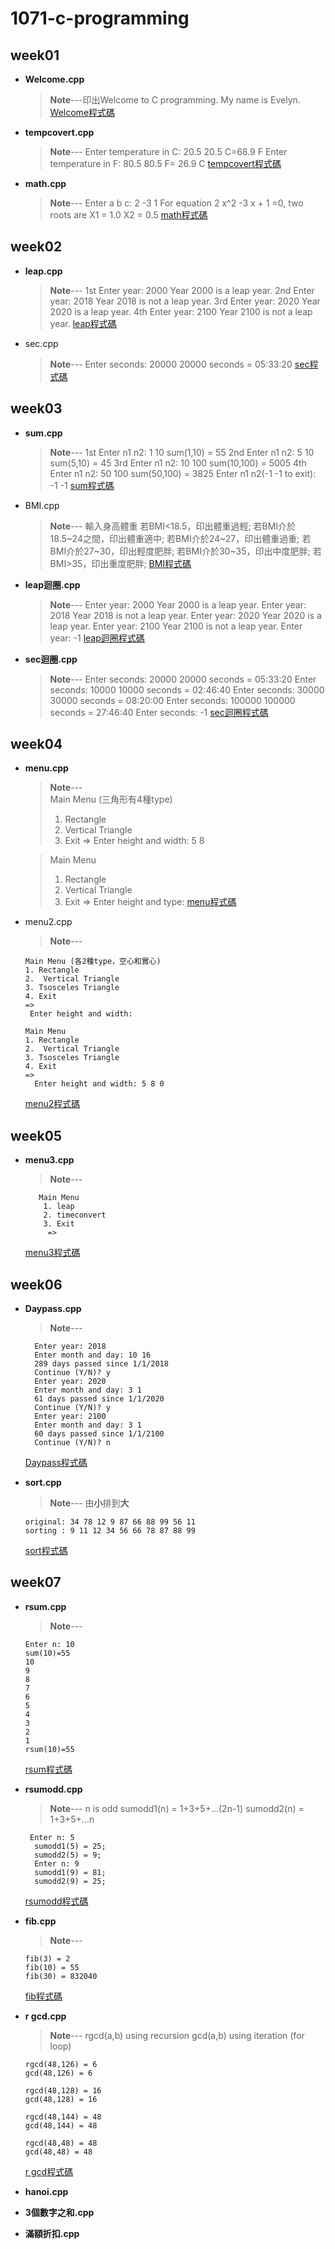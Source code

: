 # 1071-c-programming

## week01
* **Welcome.cpp**
  >**Note**---印出Welcome to C programming.
  >			 My name is Evelyn.
[Welcome程式碼](https://github.com/Evelyn05/1071-c-programming/blob/master/W01/welcome.cpp)


* **tempcovert.cpp**
  >**Note**---
  >Enter temperature in C: 20.5
  >20.5 C=68.9 F
  >Enter temperature in F: 80.5
  >80.5 F= 26.9 C
  >[tempcovert程式碼](https://github.com/Evelyn05/1071-c-programming/blob/master/W01/tempconvert.cpp)


* **math.cpp**
  > **Note**---
  > Enter a b c: 2 -3 1
  >  For equation 2 x^2 -3 x + 1 =0, two roots are 
  > X1 = 1.0 
  > X2 = 0.5
  > [math程式碼](https://github.com/Evelyn05/1071-c-programming/blob/master/W01/math.cpp)


## week02

  * **leap.cpp**
    >**Note**---
    1st
    Enter year: 2000 
    Year 2000 is a leap year.
     2nd
    Enter year: 2018 Year 
    2018 is not a leap year.
     3rd
    Enter year: 2020
    Year 2020 is a leap year.
    4th
    Enter year: 2100
    Year 2100 is not a leap year.
    [ leap程式碼](https://github.com/Evelyn05/1071-c-programming/blob/master/W02/leap.cpp)
    
  * sec.cpp
    >**Note**---
    Enter seconds: 20000 
    20000 seconds = 05:33:20
   [ sec程式碼](https://github.com/Evelyn05/1071-c-programming/blob/master/W02/sec.cpp)
     
  
## week03
  * **sum.cpp**
    >**Note**---
    1st
    Enter n1 n2: 1 10
    sum(1,10) = 55
    2nd
    Enter n1 n2: 5 10 
    sum(5,10) = 45
    3rd
    Enter n1 n2: 10 100 
    sum(10,100) = 5005 
    4th
    Enter n1 n2: 50 100 
    sum(50,100) = 3825 
    Enter n1 n2(-1 -1 to exit): -1 -1
   [ sum程式碼](https://github.com/Evelyn05/1071-c-programming/blob/master/W03/sum.cpp)  
    
  * BMI.cpp
    >**Note**---
    輸入身高體重
    若BMI<18.5，印出體重過輕;
    若BMI介於18.5~24之間，印出體重適中;
    若BMI介於24~27，印出體重過重;
    若BMI介於27~30，印出輕度肥胖;
    若BMI介於30~35，印出中度肥胖;
     若BMI>35，印出重度肥胖;
      [ BMI程式碼](https://github.com/Evelyn05/1071-c-programming/blob/master/W03/BMI.cpp)
  * **leap迴圈.cpp**
    >**Note**--- 
    Enter year: 2000 Year 
    2000 is a leap year. 
    Enter year: 2018
    Year 2018 is not a leap year. 
    Enter year: 2020
    Year 2020 is a leap year.
     Enter year: 2100 
     Year 2100 is not a leap year. 
     Enter year: -1
     [ leap迴圈程式碼](https://github.com/Evelyn05/1071-c-programming/blob/master/W03/leap%20year%E8%BF%B4%E5%9C%88.cpp)
    
  * **sec迴圈.cpp** 
    >**Note**--- 
    Enter seconds: 20000 
    20000 seconds = 05:33:20 
    Enter seconds: 10000 
    10000 seconds = 02:46:40 
    Enter seconds: 30000 
    30000 seconds = 08:20:00 
    Enter seconds: 100000 
    100000 seconds = 27:46:40 
    Enter seconds: -1
    [sec迴圈程式碼](https://github.com/Evelyn05/1071-c-programming/blob/master/W03/sec%E8%BF%B4%E5%9C%88.cpp)
  
## week04
  * **menu.cpp**
    >**Note**---   
    >Main Menu  (三角形有4種type)
    >1. Rectangle
    >2.  Vertical Triangle 
    >3. Exit 
    =>
    > Enter height and width: 5 8
    
     >Main Menu
    >1. Rectangle
    >2.  Vertical Triangle 
    >3. Exit 
    =>
    > Enter height and type: 
     [menu程式碼](https://github.com/Evelyn05/1071-c-programming/blob/master/W04/Menu.cpp)
    
  * menu2.cpp 
      >**Note**--- 
      
	    Main Menu (各2種type，空心和實心)
	    1. Rectangle
	    2.  Vertical Triangle 
	    3. Tsosceles Triangle
	    4. Exit 
	    =>
	     Enter height and width: 
	     
	    Main Menu 
	    1. Rectangle
	    2.  Vertical Triangle 
	    3. Tsosceles Triangle
	    4. Exit
	    =>
	      Enter height and width: 5 8 0
    [menu2程式碼](https://github.com/Evelyn05/1071-c-programming/blob/master/W04/Menu2.cpp)
    
  
## week05
  * **menu3.cpp**
       >**Note**---
       
	       Main Menu 
	        1. leap
	        2. timeconvert
	        3. Exit
	         =>
       [menu3程式碼](https://github.com/Evelyn05/1071-c-programming/blob/master/W05/Menu3.cpp)  
## week06
 * **Daypass.cpp**
     >**Note**---
     
	     Enter year: 2018
	     Enter month and day: 10 16 
	     289 days passed since 1/1/2018 
	     Continue (Y/N)? y 
	     Enter year: 2020 
	     Enter month and day: 3 1 
	     61 days passed since 1/1/2020 
	     Continue (Y/N)? y 
	     Enter year: 2100 
	     Enter month and day: 3 1 
	     60 days passed since 1/1/2100
	     Continue (Y/N)? n
    [Daypass程式碼](https://github.com/Evelyn05/1071-c-programming/blob/master/W06/Daypass.cpp)   
 * **sort.cpp**
   >**Note**---
   >由**小**排到**大**
 
	   original: 34 78 12 9 87 66 88 99 56 11
	   sorting : 9 11 12 34 56 66 78 87 88 99
    [sort程式碼](https://github.com/Evelyn05/1071-c-programming/blob/master/W06/sort.cpp)
## week07
  * **rsum.cpp**
    >**Note**---
    
	    Enter n: 10 
	    sum(10)=55 
	    10 
	    9 
	    8 
	    7 
	    6 
	    5 
	    4 
	    3 
	    2 
	    1 
	    rsum(10)=55
    [rsum程式碼](https://github.com/Evelyn05/1071-c-programming/blob/master/W07/rsum.cpp)
  * **rsumodd.cpp**
    >**Note**---
    n is odd 
     sumodd1(n) = 1+3+5+...(2n-1) 
     sumodd2(n) = 1+3+5+...n
     
	     Enter n: 5
	      sumodd1(5) = 25; 
	      sumodd2(5) = 9;
	      Enter n: 9 
	      sumodd1(9) = 81; 
	      sumodd2(9) = 25;
       [rsumodd程式碼](https://github.com/Evelyn05/1071-c-programming/blob/master/W07/rsumodd.cpp)
  * **fib.cpp**
     >**Note**---
     
	    fib(3) = 2 
	    fib(10) = 55 
		fib(30) = 832040
     [fib程式碼](https://github.com/Evelyn05/1071-c-programming/blob/master/W07/fib.cpp)
  * **r gcd.cpp**
    >**Note**---
    rgcd(a,b) using recursion
    gcd(a,b) using iteration (for loop)
    
	    rgcd(48,126) = 6 
	    gcd(48,126) = 6
    
	    rgcd(48,128) = 16
		gcd(48,128) = 16

		rgcd(48,144) = 48
		gcd(48,144) = 48

		rgcd(48,48) = 48
		gcd(48,48) = 48
		
    [r gcd程式碼](https://github.com/Evelyn05/1071-c-programming/blob/master/W07/fib.cpp)
  * **hanoi.cpp**

  * **3個數字之和.cpp**
  * **滿額折扣.cpp**
<!--stackedit_data:
eyJoaXN0b3J5IjpbLTEzMTAzMDE2ODksMzU5OTQxOTQsNTY3Mj
AzMjIsLTIxMzgxNDQ4MzQsMTUzNDEwNDg0MCwxNDI0NjUzOTk0
LDczMzQwOTc3NywxNjk5NTc5OTE0LC05MDQwNDk0MTIsLTIwNT
E0Mjk3ODEsLTMzNzk1ODg5OV19
-->